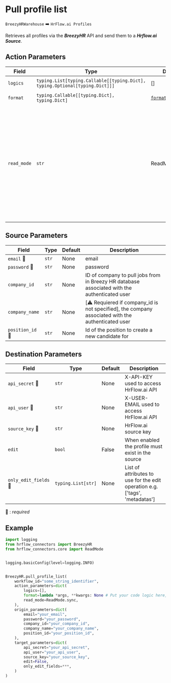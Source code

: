 
# Pull profile list
`BreezyHRWarehouse` :arrow_right: `HrFlow.ai Profiles`

Retrieves all profiles via the ***BreezyHR*** API and send them to a ***Hrflow.ai Source***.



## Action Parameters

| Field       | Type                                                                        | Default                                    | Description                                                                                                                                                                                                                                     |
| ----------- | --------------------------------------------------------------------------- | ------------------------------------------ | ----------------------------------------------------------------------------------------------------------------------------------------------------------------------------------------------------------------------------------------------- |
| `logics`    | `typing.List[typing.Callable[[typing.Dict], typing.Optional[typing.Dict]]]` | []                                         | List of logic functions                                                                                                                                                                                                                         |
| `format`    | `typing.Callable[[typing.Dict], typing.Dict]`                               | [`format_candidate`](../connector.py#L196) | Formatting function                                                                                                                                                                                                                             |
| `read_mode` | `str`                                                                       | ReadMode.sync                              | If 'incremental' then `read_from` of the last run is given to Origin Warehouse during read. **The actual behavior depends on implementation of read**. In 'sync' mode `read_from` is neither fetched nor given to Origin Warehouse during read. |

## Source Parameters

| Field                      | Type  | Default | Description                                                                                      |
| -------------------------- | ----- | ------- | ------------------------------------------------------------------------------------------------ |
| `email` :red_circle:       | `str` | None    | email                                                                                            |
| `password` :red_circle:    | `str` | None    | password                                                                                         |
| `company_id`               | `str` | None    | ID of company to pull jobs from in Breezy HR database associated with the authenticated user     |
| `company_name`             | `str` | None    | [⚠️ Requiered if company_id is not specified], the company associated with the authenticated user |
| `position_id` :red_circle: | `str` | None    | Id of the position to create a new candidate for                                                 |

## Destination Parameters

| Field                           | Type               | Default | Description                                                                 |
| ------------------------------- | ------------------ | ------- | --------------------------------------------------------------------------- |
| `api_secret` :red_circle:       | `str`              | None    | X-API-KEY used to access HrFlow.ai API                                      |
| `api_user` :red_circle:         | `str`              | None    | X-USER-EMAIL used to access HrFlow.ai API                                   |
| `source_key` :red_circle:       | `str`              | None    | HrFlow.ai source key                                                        |
| `edit`                          | `bool`             | False   | When enabled the profile must exist in the source                           |
| `only_edit_fields` :red_circle: | `typing.List[str]` | None    | List of attributes to use for the edit operation e.g. ['tags', 'metadatas'] |

:red_circle: : *required*

## Example

```python
import logging
from hrflow_connectors import BreezyHR
from hrflow_connectors.core import ReadMode


logging.basicConfig(level=logging.INFO)


BreezyHR.pull_profile_list(
    workflow_id="some_string_identifier",
    action_parameters=dict(
        logics=[],
        format=lambda *args, **kwargs: None # Put your code logic here,
        read_mode=ReadMode.sync,
    ),
    origin_parameters=dict(
        email="your_email",
        password="your_password",
        company_id="your_company_id",
        company_name="your_company_name",
        position_id="your_position_id",
    ),
    target_parameters=dict(
        api_secret="your_api_secret",
        api_user="your_api_user",
        source_key="your_source_key",
        edit=False,
        only_edit_fields=***,
    )
)
```